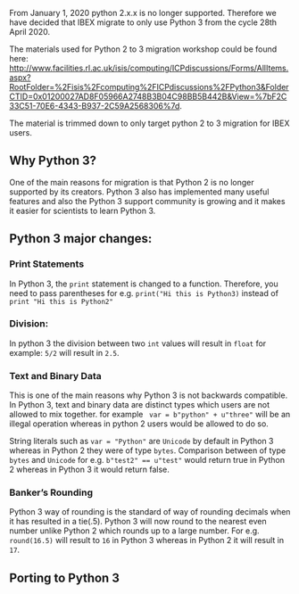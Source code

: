 From January 1, 2020 python 2.x.x is no longer supported. Therefore we have decided that IBEX migrate to only use Python 3 from the cycle 28th April 2020.

The materials used for Python 2 to 3 migration workshop could be found here: http://www.facilities.rl.ac.uk/isis/computing/ICPdiscussions/Forms/AllItems.aspx?RootFolder=%2Fisis%2Fcomputing%2FICPdiscussions%2FPython3&FolderCTID=0x01200027AD8F05966A2748B3B04C98BB5B442B&View=%7bF2C33C51-70E6-4343-B937-2C59A2568306%7d.

The material is trimmed down to only target python 2 to 3 migration for IBEX users.

## Why Python 3?

One of the main reasons for migration is that Python 2 is no longer supported by its creators. Python 3 also has implemented many useful features and also the Python 3 support community is growing and it makes it easier for scientists to learn Python 3.

## Python 3 major changes:

### Print Statements
In Python 3, the `print` statement is changed to a function. Therefore, you need to pass parentheses  for e.g. `print("Hi this is Python3)` instead of `print "Hi this is Python2"`

### Division:
In python 3 the division between two `int` values will result in `float` for example: `5/2` will result in `2.5`.

### Text and Binary Data
This is one of the main reasons why Python 3 is not backwards compatible.
In Python 3, text and binary data are distinct types which users are not allowed to mix together. for example ` var = b"python" + u"three"` will be an illegal operation whereas in python 2 users would be allowed to do so. 

String literals such as `var = "Python"` are `Unicode` by default in Python 3 whereas in Python 2 they were of type `bytes`. Comparison between of type `bytes` and `Unicode` for e.g. `b"test2" == u"test"` would return true in Python 2 whereas in Python 3 it would return false.

### Banker’s Rounding
Python 3 way of rounding is the standard of way of rounding decimals when it has resulted in a tie(.5). Python 3 will now round to the nearest even number unlike Python 2 which rounds up to a large number. For e.g. `round(16.5)` will result to `16` in Python 3 whereas in Python 2 it will result in `17`.

## Porting to Python 3
